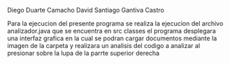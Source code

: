 Diego Duarte Camacho
David Santiago Gantiva Castro

Para la ejecucion del presente programa se realiza la ejecucion del archivo analizador.java que se encuentra en src classes
el programa desplegara una interfaz grafica en la cual se podran cargar documentos mediante la imagen de la carpeta y
realizara un analisis del codigo a analizar al presionar sobre la lupa de la parrte superior derecha